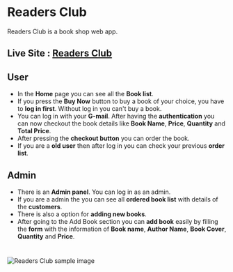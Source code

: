 # Readers Club

Readers Club is a book shop web app.

## Live Site : 	[Readers Club](https://coders-book-shop.web.app/)

## User
* In the **Home** page you can see all the **Book list**.
* If you press the **Buy Now** button to buy a book of your choice, you have to **log in first**. Without log in you can't buy a book.
* You can log in with your **G-mail**. After having the **authentication** you can now checkout the book details like **Book Name**, **Price**, **Quantity** and **Total Price**. 
* After pressing the **checkout button** you can order the book. 
* If you are a **old user** then after log in you can check your previous **order list**.

## Admin
* There is an **Admin panel**. You can log in as an admin.
* If you are a admin the you can see all **ordered book list** with details of the **customers**.
* There is also a option for **adding new books**.
* After going to the Add Book section you can **add book** easily by filling the **form** with the information of **Book name**, **Author Name**, **Book Cover**, **Quantity** and **Price**.

#
![Readers Club sample image](https://i.ibb.co/DDsLVdM/screencapture-coders-book-shop-web-app-2021-07-10-02-44-26.png)